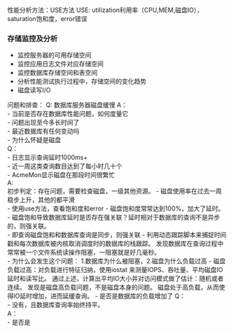 ###
性能分析方法：USE方法
USE: utilization利用率（CPU,MEM,磁盘IO），saturation饱和度，error错误
###
###

### 存储监控及分析
- 监控服务器的可用存储空间
- 监控应用日志文件对应存储空间
- 监控数据库存储空间和表空间
- 分析性能测试执行过程中，存储空间的变化趋势
- 磁盘读写I/O

问题和排查：
Q: 数据库服务器磁盘缓慢
A：   
    - 当前是否存在数据库性能问题，如何度量它  
    - 问题出现至今多长时间了  
    - 最近数据库有任何变动吗  
    - 为什么怀疑是磁盘  
Q：  
    - 日志显示查询延时1000ms+  
    - 近一周这类查询数目达到了每小时几十个  
    - AcmeMon显示磁盘在那段时间很繁忙  
A:  
    初步判定：存在问题，需要检查磁盘，一级其他资源。
    - 磁盘使用率在过去一周稳步上升，其他的都平滑  
    - 使用use方法，查看饱和度和error
    - 磁盘饱和度常常达到100%，加大了延时。  
    - 磁盘饱和导致数据库延时是否存在强关联？延时相对于数据库的查询不是异步的，则强关联。  
    - 即查询磁盘饱和和数据库查询是同步，则强关联
    - 利用动态跟踪脚本来捕捉时间戳和每次数据库被内核取消调度时的数据库的栈跟踪。
      发现数据库在查询过程中常常被一个文件系统读操作阻塞，一阻塞就是好几毫秒。  
    - 为什么会发生这个问题： 1.数据库为什么被阻塞，2.磁盘为什么负载过高
    - 磁盘负载过高：对负载进行特征归纳，使用iostat 来测量IOPS、吞吐量、平均磁盘IO延时和读写比。
      通过上述，计算出平均IO大小并对访问模式做了估计：随机或者连续。
      发现是磁盘高负载问题，不是磁盘本身的问题。
      磁盘处于高负载，从而使得IO延时增加，进而延缓查询。
    - 是否是数据库的负载增加了
Q：  
    - 没有，且数据库查询率始终持平。  
A：  
    - 是否是